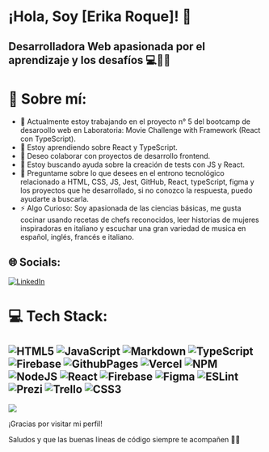 # ¡Hola, Soy [Erika Roque]! 👋

## Desarrolladora Web apasionada por el aprendizaje y los desafíos 💻📒🙌

# 💫 Sobre mí:

- 🔭 Actualmente estoy trabajando en el proyecto n° 5 del bootcamp de desaroollo web en Laboratoria: Movie Challenge with Framework (React con TypeScript).
- 🌱 Estoy aprendiendo sobre React y TypeScript.
- 👯 Deseo colaborar con proyectos de desarrollo frontend.
- 🤔 Estoy buscando ayuda sobre la creación de tests con JS y React.
- 💬 Preguntame sobre lo que desees en el entrono tecnológico relacionado a HTML, CSS, JS, Jest, GitHub, React, typeScript, figma y los proyectos que he desarrollado, si no conozco la respuesta, puedo ayudarte a buscarla.
- ⚡ Algo Curioso: Soy apasionada de las ciencias básicas, me gusta cocinar usando recetas de chefs reconocidos, leer historias de mujeres inspiradoras en italiano y escuchar una gran variedad de musica en español, inglés, francés e italiano.


## 🌐 Socials:
[![LinkedIn](https://img.shields.io/badge/LinkedIn-%230077B5.svg?logo=linkedin&logoColor=white)](https://linkedin.com/in/www.linkedin.com/in/erika-roque-51078b150) 

# 💻 Tech Stack:
![HTML5](https://img.shields.io/badge/html5-%23E34F26.svg?style=for-the-badge&logo=html5&logoColor=white) ![JavaScript](https://img.shields.io/badge/javascript-%23323330.svg?style=for-the-badge&logo=javascript&logoColor=%23F7DF1E) ![Markdown](https://img.shields.io/badge/markdown-%23000000.svg?style=for-the-badge&logo=markdown&logoColor=white) ![TypeScript](https://img.shields.io/badge/typescript-%23007ACC.svg?style=for-the-badge&logo=typescript&logoColor=white) ![Firebase](https://img.shields.io/badge/firebase-%23039BE5.svg?style=for-the-badge&logo=firebase) ![GithubPages](https://img.shields.io/badge/github%20pages-121013?style=for-the-badge&logo=github&logoColor=white) ![Vercel](https://img.shields.io/badge/vercel-%23000000.svg?style=for-the-badge&logo=vercel&logoColor=white) ![NPM](https://img.shields.io/badge/NPM-%23CB3837.svg?style=for-the-badge&logo=npm&logoColor=white) ![NodeJS](https://img.shields.io/badge/node.js-6DA55F?style=for-the-badge&logo=node.js&logoColor=white) ![React](https://img.shields.io/badge/react-%2320232a.svg?style=for-the-badge&logo=react&logoColor=%2361DAFB) ![Firebase](https://img.shields.io/badge/Firebase-039BE5?style=for-the-badge&logo=Firebase&logoColor=white) ![Figma](https://img.shields.io/badge/figma-%23F24E1E.svg?style=for-the-badge&logo=figma&logoColor=white) ![ESLint](https://img.shields.io/badge/ESLint-4B3263?style=for-the-badge&logo=eslint&logoColor=white) ![Prezi](https://img.shields.io/badge/Prezi-%23000000.svg?style=for-the-badge&logo=Prezi&logoColor=white) ![Trello](https://img.shields.io/badge/Trello-%23026AA7.svg?style=for-the-badge&logo=Trello&logoColor=white) ![CSS3](https://img.shields.io/badge/css3-%231572B6.svg?style=for-the-badge&logo=css3&logoColor=white)
---
[![](https://visitcount.itsvg.in/api?id=Roquerika&icon=0&color=0)](https://visitcount.itsvg.in)

<!-- Proudly created with GPRM ( https://gprm.itsvg.in ) -->

  ¡Gracias por visitar mi perfil!

  Saludos y que las buenas líneas de código siempre te acompañen 🚀💫
